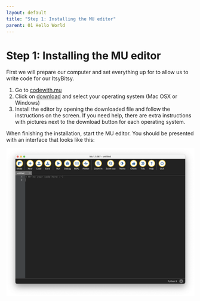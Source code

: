 ```yaml
---
layout: default
title: "Step 1: Installing the MU editor"
parent: 01 Hello World
---
```


# Step 1: Installing the MU editor

First we will prepare our computer and set everything up for to allow us to write code for our ItsyBitsy.

1. Go to [codewith.mu](https://codewith.mu)
2. Click on [download](https://codewith.mu/en/download) and select your operating system (Mac OSX or Windows)
3. Install the editor by opening the downloaded file and follow the instructions on the screen. If you need help, there are extra instructions with pictures next to the download button for each operating system.

When finishing the installation, start the MU editor. You should be presented with an interface that looks like this:

![This will be our development environment for any coding](assets/02-Mu-Editor.png)
